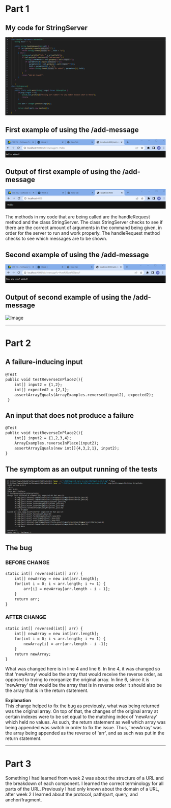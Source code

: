 # Part 1
## My code for StringServer
![Image](StringServerUpdate.png)

## First example of using the /add-message
![Image](FirstExample.png)

## Output of first example of using the /add-message
![Image](FirstExample_Output.png)

The methods in my code that are being called are the handleRequest method and the class StringServer. The class StringServer checks to see if there are the correct amount of arguments in the command being given, in order for the server to run and work properly. The handleRequest method checks to see which messages are to be shown.

## Second example of using the /add-message
![Image](SecondExample.png)

## Output of second example of using the /add-message
![Image](SeconeExample_Output.png)


---
# Part 2

## A failure-inducing input
```
@Test  
public void testReverseInPlace2(){  
	int[] input2 = {1,2};  
	int[] expected2 = {2,1};  
	assertArrayEquals(ArrayExamples.reversed(input2), expected2);  
 }  
```

## An input that does not produce a failure
```
@Test  
public void testReverseInPlace2(){  
	int[] input2 = {1,2,3,4};  
	ArrayExamples.reverseInPlace(input2);  
	assertArrayEquals(new int[]{4,3,2,1}, input2);  
}
```
## The symptom as an output running of the tests
![Image](Symptoms.png)

## The bug
### BEFORE CHANGE
```
static int[] reversed(int[] arr) {  
	int[] newArray = new int[arr.length];
	for(int i = 0; i < arr.length; i += 1) {  
		arr[i] = newArray[arr.length - i - 1];  
	}  
	return arr;  
}
```
### AFTER CHANGE
```
static int[] reversed(int[] arr) {  
	int[] newArray = new int[arr.length];  
	for(int i = 0; i < arr.length; i += 1) {  
		newArray[i] = arr[arr.length - i -1];  
	}  
	return newArray;  
}
```  
What was changed here is in line 4 and line 6. In line 4, it was changed so that 'newArray' would be the array that would receive the reverse order, as opposed to trying to reorganize the original array. In line 6, since it is 'newArray' that would be the array that is in reverse order it should also be the array that is in the return statement.  


**Explanation**  
This change helped to fix the bug as previously, what was being returned was the original array. On top of that, the changes of the original array at certain indexes were to be set equal to the matching index of 'newArray' which held no values. As such, the return statement as well which array was being appended was switch in order to fix the issue. Thus, 'newArray' was the array being appended as the reverse of 'arr', and as such was put in the return statement.


---
# Part 3
Something I had learned from week 2 was about the structure of a URL and the breakdown of each component. I learned the correct terminology for all parts of the URL. Previously I had only known about the domain of a URL, after week 2 I learned about the protocol, path/part, query, and anchor/fragment.
